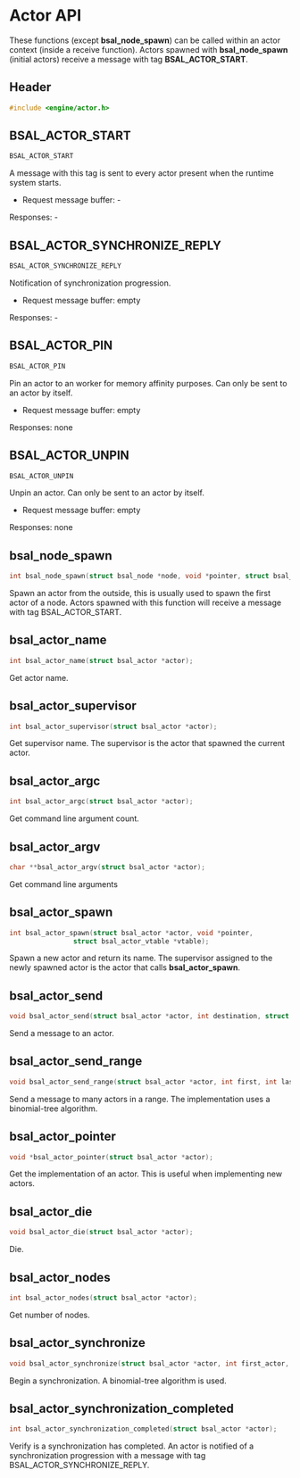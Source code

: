 # Actor API

These functions (except **bsal_node_spawn**) can be called within an actor context (inside a receive function).
Actors spawned with **bsal_node_spawn** (initial actors) receive a message with tag **BSAL_ACTOR_START**.

## Header

```C
#include <engine/actor.h>
```

## BSAL_ACTOR_START

```C
BSAL_ACTOR_START
```

A message with this tag is sent to every actor present when the runtime system starts.
- Request message buffer: -

Responses: -

## BSAL_ACTOR_SYNCHRONIZE_REPLY

```C
BSAL_ACTOR_SYNCHRONIZE_REPLY
```

Notification of synchronization progression.
- Request message buffer: empty

Responses: -

## BSAL_ACTOR_PIN

```C
BSAL_ACTOR_PIN
```

Pin an actor to an worker for memory affinity purposes. Can only be sent to an actor by itself.
- Request message buffer: empty

Responses: none

## BSAL_ACTOR_UNPIN

```C
BSAL_ACTOR_UNPIN
```

Unpin an actor. Can only be sent to an actor by itself.
- Request message buffer: empty

Responses: none

## bsal_node_spawn

```C
int bsal_node_spawn(struct bsal_node *node, void *pointer, struct bsal_actor_vtable *vtable);
```

Spawn an actor from the outside, this is usually used to spawn the first actor of a node.
Actors spawned with this function will receive a message with tag BSAL_ACTOR_START.

## bsal_actor_name

```C
int bsal_actor_name(struct bsal_actor *actor);
```

Get actor name.

## bsal_actor_supervisor

```C
int bsal_actor_supervisor(struct bsal_actor *actor);
```

Get supervisor name. The supervisor is the actor that spawned the current
actor.

## bsal_actor_argc

```C
int bsal_actor_argc(struct bsal_actor *actor);
```

Get command line argument count.

## bsal_actor_argv

```C
char **bsal_actor_argv(struct bsal_actor *actor);
```

Get command line arguments

## bsal_actor_spawn

```C
int bsal_actor_spawn(struct bsal_actor *actor, void *pointer,
                struct bsal_actor_vtable *vtable);
```
Spawn a new actor and return its name. The supervisor assigned to the newly spawned actor is the actor
that calls **bsal_actor_spawn**.


## bsal_actor_send

```C
void bsal_actor_send(struct bsal_actor *actor, int destination, struct bsal_message *message);
```

Send a message to an actor.

## bsal_actor_send_range

```C
void bsal_actor_send_range(struct bsal_actor *actor, int first, int last, struct bsal_message *message);
```

Send a message to many actors in a range. The implementation uses
a binomial-tree algorithm.

## bsal_actor_pointer

```C
void *bsal_actor_pointer(struct bsal_actor *actor);
```

Get the implementation of an actor. This is useful when implementing new
actors.

##  bsal_actor_die

```C
void bsal_actor_die(struct bsal_actor *actor);
```

Die.

## bsal_actor_nodes

```C
int bsal_actor_nodes(struct bsal_actor *actor);
```

Get number of nodes.

## bsal_actor_synchronize

```C
void bsal_actor_synchronize(struct bsal_actor *actor, int first_actor, int last_actor);
```

Begin a synchronization. A binomial-tree algorithm is used.

## bsal_actor_synchronization_completed

```C
int bsal_actor_synchronization_completed(struct bsal_actor *actor);
```

Verify is a synchronization has completed. An actor is notified
of a synchronization progression with a message with tag
BSAL_ACTOR_SYNCHRONIZE_REPLY.


